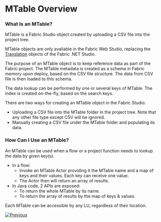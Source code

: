 # MTable Overview

### What Is an MTable?

MTable is a Fabric Studio object created by uploading a CSV file into the project tree. 

<studio>

MTable objects are only available in the Fabric Web Studio, replacing the [Translation](01_translations_overview_and_use_cases.md) objects of the Fabric .NET Studio.

</studio>

<web>

The purpose of an MTable object is to keep reference data as part of the Fabric project. The MTable metadata is created as a schema in Fabric memory upon deploy, based on the CSV file structure. The data from CSV file is then loaded to this schema. 

The data lookup can be performed by one or several keys of MTable. The index is created on-the-fly, based on the search keys. 

There are two ways for creating an MTable object in the Fabric Studio:

* Uploading a CSV file into the MTable folder in the project tree. Note that any other file type except CSV will be ignored. 
* Manually creating a CSV file under the MTable folder and populating its data.

### How Can I Use an MTable?

An MTable can be used when a flow or a project function needs to lookup the data by given key(s). 

* In a flow:
  * Invoke an MTable Actor providing it the MTable name and a map of keys and their values. Each key can receive one value. 
  * The Actor then will return an array of results.
* In Java code, 2 APIs are exposed: 
  * To return the whole MTable by its name.
  * To return the array of results by the map of keys & values.

Each MTable can be accessible by any LU, regardless of their location.

[![Previous](/articles/images/Previous.png)](05_translations_code_examples.md)

</web>